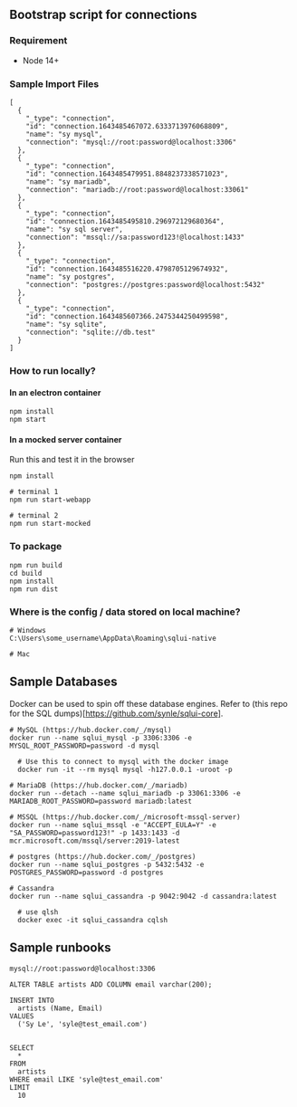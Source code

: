## Bootstrap script for connections

### Requirement
- Node 14+


### Sample Import Files
```
[
  {
    "_type": "connection",
    "id": "connection.1643485467072.6333713976068809",
    "name": "sy mysql",
    "connection": "mysql://root:password@localhost:3306"
  },
  {
    "_type": "connection",
    "id": "connection.1643485479951.8848237338571023",
    "name": "sy mariadb",
    "connection": "mariadb://root:password@localhost:33061"
  },
  {
    "_type": "connection",
    "id": "connection.1643485495810.296972129680364",
    "name": "sy sql server",
    "connection": "mssql://sa:password123!@localhost:1433"
  },
  {
    "_type": "connection",
    "id": "connection.1643485516220.4798705129674932",
    "name": "sy postgres",
    "connection": "postgres://postgres:password@localhost:5432"
  },
  {
    "_type": "connection",
    "id": "connection.1643485607366.2475344250499598",
    "name": "sy sqlite",
    "connection": "sqlite://db.test"
  }
]
```



### How to run locally?

#### In an electron container
```
npm install
npm start
```

#### In a mocked server container
Run this and test it in the browser
```
npm install

# terminal 1
npm run start-webapp

# terminal 2
npm run start-mocked
```


### To package
```
npm run build
cd build
npm install
npm run dist
```


### Where is the config / data stored on local machine?
```
# Windows
C:\Users\some_username\AppData\Roaming\sqlui-native

# Mac
```


## Sample Databases
Docker can be used to spin off these database engines. Refer to (this repo for the SQL dumps)[https://github.com/synle/sqlui-core].

```
# MySQL (https://hub.docker.com/_/mysql)
docker run --name sqlui_mysql -p 3306:3306 -e MYSQL_ROOT_PASSWORD=password -d mysql

  # Use this to connect to mysql with the docker image
  docker run -it --rm mysql mysql -h127.0.0.1 -uroot -p

# MariaDB (https://hub.docker.com/_/mariadb)
docker run --detach --name sqlui_mariadb -p 33061:3306 -e MARIADB_ROOT_PASSWORD=password mariadb:latest

# MSSQL (https://hub.docker.com/_/microsoft-mssql-server)
docker run --name sqlui_mssql -e "ACCEPT_EULA=Y" -e "SA_PASSWORD=password123!" -p 1433:1433 -d mcr.microsoft.com/mssql/server:2019-latest

# postgres (https://hub.docker.com/_/postgres)
docker run --name sqlui_postgres -p 5432:5432 -e POSTGRES_PASSWORD=password -d postgres

# Cassandra
docker run --name sqlui_cassandra -p 9042:9042 -d cassandra:latest

  # use qlsh
  docker exec -it sqlui_cassandra cqlsh
```



## Sample runbooks
```
mysql://root:password@localhost:3306

ALTER TABLE artists ADD COLUMN email varchar(200);

INSERT INTO
  artists (Name, Email)
VALUES
  ('Sy Le', 'syle@test_email.com')


SELECT
  *
FROM
  artists
WHERE email LIKE 'syle@test_email.com'
LIMIT
  10
```
